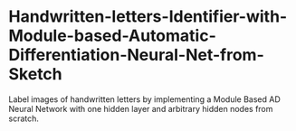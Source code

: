 # Handwritten-letters-Identifier-with-Module-based-Automatic-Differentiation-Neural-Net-from-Sketch
Label images of handwritten letters by implementing a Module Based AD Neural Network with one hidden layer and arbitrary hidden nodes from scratch.

